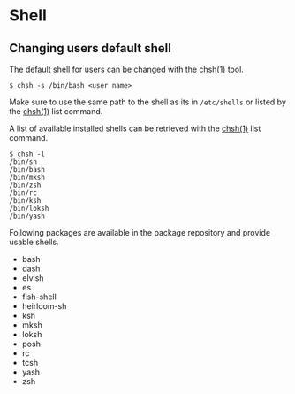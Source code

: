 # Shell

## Changing users default shell

The default shell for users can be changed with the
[chsh(1)](https://man.voidlinux.org/chsh.1) tool.

```
$ chsh -s /bin/bash <user name>
```

Make sure to use the same path to the shell as its in `/etc/shells` or listed by
the [chsh(1)](https://man.voidlinux.org/chsh.1) list command.

A list of available installed shells can be retrieved with the
[chsh(1)](https://man.voidlinux.org/chsh.1) list command.

```
$ chsh -l
/bin/sh
/bin/bash
/bin/mksh
/bin/zsh
/bin/rc
/bin/ksh
/bin/loksh
/bin/yash
```

Following packages are available in the package repository and provide usable
shells.

- bash
- dash
- elvish
- es
- fish-shell
- heirloom-sh
- ksh
- mksh
- loksh
- posh
- rc
- tcsh
- yash
- zsh
